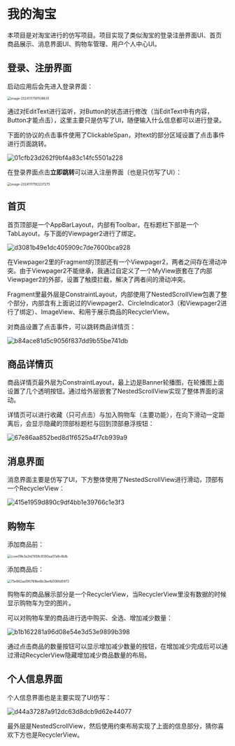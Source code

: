 # 我的淘宝

本项目是对淘宝进行的仿写项目。项目实现了类似淘宝的登录注册界面UI、首页商品展示、消息界面UI、购物车管理、用户个人中心UI。

## 登录、注册界面

启动应用后会先进入登录界面：

<img src="https://raw.githubusercontent.com/xiaoduyyy/pictures/main/image-20241117181108635.png" alt="image-20241117181108635" style="zoom: 50%;" />

通过对EditText进行监听，对Button的状态进行修改（当EditText中有内容，Button才能点击），这里主要只是仿写了UI，随便输入什么信息都可以进行登录。

下面的协议的点击事件使用了ClickableSpan，对text的部分区域设置了点击事件进行页面跳转。

![01cfb23d262f9bf4a83c14fc5501a228](https://raw.githubusercontent.com/xiaoduyyy/pictures/main/01cfb23d262f9bf4a83c14fc5501a228.gif)

在登录界面点击**立即跳转**可以进入注册界面（也是只仿写了UI）：

<img src="https://raw.githubusercontent.com/xiaoduyyy/pictures/main/image-20241117182237275.png" alt="image-20241117182237275" style="zoom:50%;" />

## 首页

首页顶部是一个AppBarLayout，内部有Toolbar。在标题栏下部是一个TabLayout，与下面的Viewpager2进行了绑定。

![d3081b49e1dc405909c7de7600bca928](https://raw.githubusercontent.com/xiaoduyyy/pictures/main/d3081b49e1dc405909c7de7600bca928.gif)

在Viewpager2里的Fragment的顶部还有一个Viewpager2，两者之间存在滑动冲突。由于Viewpager2不能继承，我通过自定义了一个MyView嵌套在了内部Viewpager2的外部，设置了触摸拦截，解决了两者间的滑动冲突。

Fragment里最外层是ConstraintLayout，内部使用了NestedScrollView包裹了整个部分，内部含有上面说过的Viewpager2、CircleIndicator3（和Viewpager2进行了绑定）、ImageView、和用于展示商品的RecyclerView。

对商品设置了点击事件，可以跳转商品详情页：

![b84ace81d5c9056f837dd9b55be741db](https://raw.githubusercontent.com/xiaoduyyy/pictures/main/b84ace81d5c9056f837dd9b55be741db.gif)

## 商品详情页

商品详情页最外层为ConstraintLayout，最上边是Banner轮播图，在轮播图上面设置了几个透明按钮。通过给外层嵌套了NestedScrollView实现了整体界面的滚动。

详情页可以进行收藏（只可点击）与加入购物车（主要功能），在向下滑动一定距离后，会显示隐藏的顶部标题栏与回到顶部悬浮按钮：

![67e86aa852bed8d1f6525a4f7cb939a9](https://raw.githubusercontent.com/xiaoduyyy/pictures/main/67e86aa852bed8d1f6525a4f7cb939a9.gif)

## 消息界面

消息界面主要是仿写了UI，下方整体使用了NestedScrollView进行滑动，顶部有一个RecyclerView：

![415e1959d890c9df4bb1e39766c1e3f3](https://raw.githubusercontent.com/xiaoduyyy/pictures/main/415e1959d890c9df4bb1e39766c1e3f3.gif)

## 购物车

添加商品前：

<img src="https://raw.githubusercontent.com/xiaoduyyy/pictures/main/ccee09b3a2fd7458c8390aa07a9c4bfb.jpg" alt="ccee09b3a2fd7458c8390aa07a9c4bfb" style="zoom:50%;" />

添加商品后：

<img src="https://raw.githubusercontent.com/xiaoduyyy/pictures/main/75e882aa590769be6b3befb0066d5973.jpg" alt="75e882aa590769be6b3befb0066d5973" style="zoom:50%;" />

购物车的商品展示部分是一个RecyclerView，当RecyclerView里没有数据的时候显示购物车为空的图片。

可以对购物车里的商品进行选中购买、全选、增加减少数量：

![b1b162281a96d08e54e3d53e9899b398](https://raw.githubusercontent.com/xiaoduyyy/pictures/main/b1b162281a96d08e54e3d53e9899b398.gif)

通过点击商品的数量按钮可以显示增加减少数量的按钮，在增加减少完成后可以通过滑动RecyclerView隐藏增加减少商品数量的布局。

## 个人信息界面

个人信息界面也是主要实现了UI仿写：

![d44a37287a912dc63d8dcb9d62e44077](https://raw.githubusercontent.com/xiaoduyyy/pictures/main/d44a37287a912dc63d8dcb9d62e44077.gif)

最外层是NestedScrollView，然后使用约束布局实现了上面的信息部分，猜你喜欢下方也是RecyclerView。

